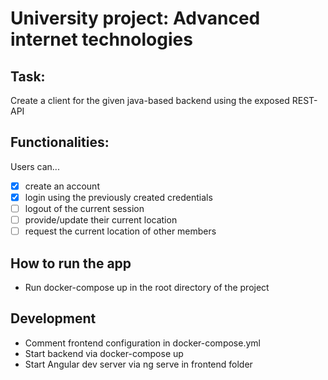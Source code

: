 # University project: Advanced internet technologies

## Task:
Create a client for the given java-based backend using the exposed REST-API

## Functionalities:
Users can...
- [x] create an account
- [x] login using the previously created credentials
- [ ] logout of the current session
- [ ] provide/update their current location
- [ ] request the current location of other members

## How to run the app
- Run docker-compose up in the root directory of the project

## Development
- Comment frontend configuration in docker-compose.yml
- Start backend via docker-compose up
- Start Angular dev server via ng serve in frontend folder
